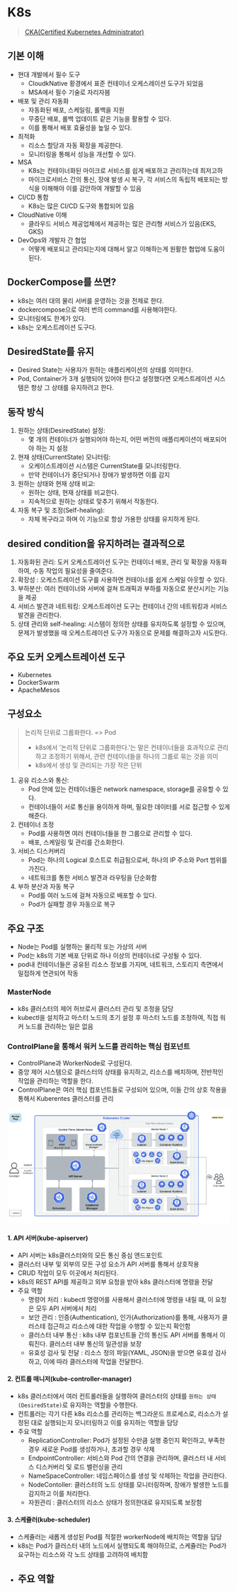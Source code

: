 # K8s

> [CKA(Certified Kubernetes Administrator)](https://training.linuxfoundation.org/certification/certified-kubernetes-administrator-cka/)
## 기본 이해

- 현대 개발에서 필수 도구
  - CloudkNative 황경에서 표준 컨테이너 오케스레이션 도구가 되었음
  - MSA에서 필수 기술로 자리자븜
- 배포 및 관리 자동화
  - 자동화된 배포, 스케일링, 롤백을 지원
  - 무중단 배포, 롤백 업데이트 같은 기능을 활용할 수 있다.
  - 이를 통해서 배포 효율성을 높일 수 있다.
- 최적화
  - 리소스 할당과 자동 확장을 제공한다.
  - 모니터링을 통해서 성능을 개선할 수 있다.
- MSA
  - K8s는 컨테이너화된 마이크로 서비스를 쉽게 배포하고 관리하는데 최저고하
  - 마이크로서비스 간의 통신, 장애 발생 시 복구, 각 서비스의 독립적 배포되는 방식을 이해해야 이를 감안하여 개발할 수 있음
- CI/CD 통합
  - K8s는 많은 CI/CD 도구와 통합되어 있음
- CloudNative 이해
  - 클라우드 서비스 제공업체에서 제공하는 많은 관리형 서비스가 있음(EKS, GKS)
- DevOps와 개발자 간 협업
  - 어떻게 배포되고 관리되는지에 대해서 알고 이해하는게 원활한 협업에 도움이 된다.


## DockerCompose를 쓰면?
- k8s는 여러 대의 물리 서버를 운영하는 것을 전제로 한다.
- dockercompose으로 여러 번의 command를 사용해야한다.
- 모니터링에도 한계가 있다.
- k8s는 오케스트레이션 도구다.


## DesiredState를 유지
- Desired State는 사용자가 원하는 애플리케이션의 상태를 의미한다.
- Pod, Container가 3개 실행되어 있어야 한다고 설정했다면 오케스트레이션 시스템은 항상 그 상태를 유지하려고 한다.

## 동작 방식
1. 원하는 상태(DesiredState) 설정: 
   - 몇 개의 컨테이너가 실행되어야 하는지, 어떤 버전의 애플리케이션이 배포되어야 하는 지 설정
2. 현재 상태(CurrentState) 모니터링:
   - 오케이스트레이션 시스템은 CurrentState를 모니터링한다.
   - 만약 컨테이너가 중단되거나 장애가 발생하면 이를 감지
3. 원하는 상태와 현재 상태 비교: 
   - 원하는 상태, 현재 상태를 비교한다.
   - 지속적으로 원하는 상태로 맞추기 위해서 작동한다.
4. 자동 복구 및 조정(Self-healing): 
   - 자체 복구라고 하며 이 기능으로 항상 가용한 상태를 유지하게 된다.

## desired condition을 유지하려는 결과적으로
1. 자동화된 관리: 도커 오케스트레이션 도구는 컨테이너 배포, 관리 및 확장을 자동화하여, 수동 작업의 필요성을 줄여준다.
2. 확장성 : 오케스트레이션 도구를 사용하면 컨테이너를 쉽게 스케일 아웃할 수 있다.
3. 부하분산: 여러 컨테이너와 서버에 걸쳐 트래픽과 부하를 자동으로 분산시키는 기능을 제공
4. 서비스 발견과 네트워킹: 오케스트레이션 도구는 컨테이너 간의 네트워킹과 서비스 발견을 관리한다.
5. 상태 관리와 self-healing: 시스템이 정의한 상태를 유지하도록 설정할 수 있으며, 문제가 발생했을 때 오케스트레이션 도구가 자동으로 문제를 해결하고자 시도한다.


## 주요 도커 오케스트레이션 도구
- Kubernetes
- DockerSwarm
- ApacheMesos

## 구성요소
> 논리적 단위로 그룹화한다. => Pod
> - k8s에서 '논리적 단위로 그룹화한다.'는 말은 컨테이너들을 효과적으로 관리하고 조정하기 위해서, 관련 컨테이너들을 하나의 그룹로 묶는 것을 의미
> - k8s에서 생성 및 관리되는 가장 작은 단위

1. 공유 리소스와 통신:
   - Pod 안에 있는 컨테이너들은 network namespace, storage를 공유할 수 있다.
   - 컨테이너들이 서로 통신을 용이하게 하며, 필요한 데이터를 서로 접근할 수 있게 해준다.
2. 컨테이너 조정
   - Pod를 사용하면 여러 컨테이너들을 한 그룹으로 관리할 수 있다.
   - 배포, 스케일링 및 관리를 간소화한다.
3. 서비스 디스커버리
   - Pod는 하나의 Logical 호스트로 취급됨으로써, 하나의 IP 주소와 Port 범위를 가진다.
   - 네트워크를 통한 서비스 발견과 라우팅을 단순화함
4. 부하 분산과 자동 복구
   - Pod를 여러 노드에 걸쳐 자동으로 배포할 수 있다.
   - Pod가 실패할 경우 자동으로 복구


## 주요 구조
- Node는 Pod를 실행하는 물리적 또는 가상의 서버
- Pod는 k8s의 기본 배포 단위로 하나 이상의 컨테이너로 구성될 수 있다.
- pod내 컨테이너들은 공유된 리소스 정보를 가지며, 네트워크, 스토리지 측면에서 밀접하게 연관되어 작동

### MasterNode
- k8s 클러스터의 제어 허브로서 클러스터 관리 및 조정을 담당
- kubectl을 설치하고 마스터 노드의 초기 설정 후 마스터 노드를 조정하여, 직접 워커 노드를 관리하는 일은 없음

### ControlPlane을 통해서 워커 노드를 관리하는 핵심 컴포넌트
- ControlPlane과 WorkerNode로 구성된다.
- 중앙 제어 시스템으로 클러스터의 상태를 유지하고, 리소스를 배치하며, 전반적인 작업을 관리하는 역할을 한다.
- ControlPlane은 여러 핵심 컴포넌트들로 구성되어 있으며, 이들 간의 상호 작용을 통해서 Kuberentes 클러스터를 관리

![k8s.png](img/k8s.png)


#### 1. API 서버(kube-apiserver)
- API 서버는 k8s클러스터와의 모든 통신 중심 엔드포인트
- 클러스터 내부 및 외부의 모든 구성 요소가 API 서버를 통해서 상호작용
- CRUD 작업이 모두 이곳에서 처리된다.
- k8s의 REST API를 제공하고 외부 요청을 받아 k8s 클러스터에 명령을 전달
- 주요 역할
  - 명령어 처리 : kubectl 명령어를 사용해서 클러스터에 명령을 내릴 떄, 이 요청은 모두 API 서버에서 처리
  - 보안 관리 : 인증(Authentication), 인가(Authorization)를 통해, 사용자가 클러스테 접근하고 리소스에 대한 작업을 수행할 수 있는지 확인함
  - 클러스터 내부 통신 : k8s 내부 컴포넌트들 간의 통신도 API 서버를 통해서 이뤄진다. 클러스터 내부 통신의 일관성을 보장
  - 유효성 검사 및 전달 : 리소스 정의 파일(YAML, JSON)을 받으면 유효성 검사하고, 이에 따라 클러스터에 작업을 전달한다.

#### 2. 컨트롤 매니저(kube-controller-manager)
- k8s 클러스터에서 여러 컨트롤러들을 실행하여 클러스터의 상태를 `원하는 상태(DesiredState)`로 유지하는 역할을 수행한다.
- 컨트롤러는 각기 다른 k8s 리소스를 관리하는 백그라운드 프로세스로, 리소스가 설정된 대로 실행되는지 모니터링하고 이를 유지하는 역할을 담당
- 주요 역할
  - ReplicationController: Pod가 설정된 수만큼 실행 중인지 확인하고, 부족한 경우 새로운 Pod를 생성하거나, 초과할 경우 삭제
  - EndpointController: 서비스와 Pod 간의 연결을 관리하며, 클러스터 내 서비스 디스커버리 및 로드 밸런싱을 관리
  - NameSpaceController: 네임스페이스를 생성 및 삭제하는 작업을 관리한다.
  - NodeContoller: 클러스터의 노드 상태를 모니터링하며, 장애가 발생한 노드를 감지하고 이를 처리한다.
  - 자원관리 : 클러스터의 리소스 상태가 정의한대로 유지되도록 보장함

#### 3. 스케쥴러(kube-scheduler)
- 스케쥴러는 새롭게 생성된 Pod를 적절한 workerNode에 배치하는 역할을 담당
- k8s는 Pod가 클러스터 내의 노드에서 실행되도록 해야하므로, 스케쥴러는 Pod가 요구하는 리소스와 각 노드 상태를 고려하여 배치함
- 주요 역할
  - 